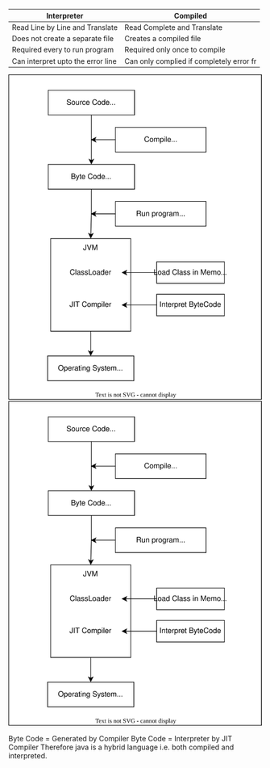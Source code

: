 | Interpreter                       | Compiled                                 |
| --------------------------------- | ---------------------------------------- |
| Read Line by Line and Translate   | Read Complete and Translate              |
| Does not create a separate file   | Creates a compiled file                  |
| Required every to run program     | Required only once to compile            |
| Can interpret upto the error line | Can only complied if completely error fr |

![Alt text](https://github.com/SamakshDubey/java-interview/blob/main/img/jvm_basic.svg)
<img src="https://github.com/SamakshDubey/java-interview/blob/main/img/jvm_basic.svg">

Byte Code = Generated by Compiler
Byte Code = Interpreter by JIT Compiler
Therefore java is a hybrid language i.e. both compiled and interpreted.

